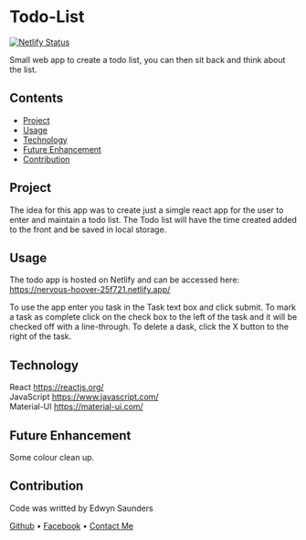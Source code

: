 # Todo-List

[![Netlify Status](https://api.netlify.com/api/v1/badges/ce86b30c-8b96-43b5-a8fc-d80866e9c529/deploy-status)](https://app.netlify.com/sites/nervous-hoover-25f721/deploys)

Small web app to create a todo list, you can then sit back and think about the list.

## Contents

- [Project](#Project)
- [Usage](#Usage)
- [Technology](#Technology)
- [Future Enhancement](#Future%20Enhancement)
- [Contribution](#Contribution)

## Project

The idea for this app was to create just a simgle react app for the user to enter and maintain a todo list. The Todo list will have the time created added to the front and be saved in local storage.

## Usage

The todo app is hosted on Netlify and can be accessed here:  
https://nervous-hoover-25f721.netlify.app/

To use the app enter you task in the Task text box and click submit.
To mark a task as complete click on the check box to the left of the task and it will be checked off with a line-through.
To delete a dask, click the X button to the right of the task.

## Technology

React https://reactjs.org/  
JavaScript https://www.javascript.com/  
Material-UI https://material-ui.com/

## Future Enhancement

Some colour clean up.

## Contribution

Code was writted by Edwyn Saunders

[Github](https://github.com/saundersEddie) • [Facebook](https://www.facebook.com) • [Contact Me](mailto:edwyn.saunders@outlook.com)
